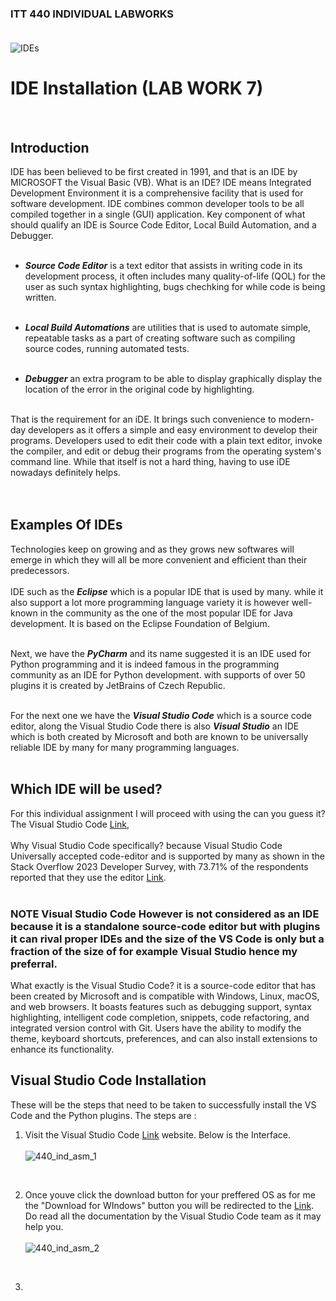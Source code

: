 ### ITT 440 INDIVIDUAL LABWORKS<br /><br />


![IDEs](https://github.com/addff/2403-ITT440/assets/166004313/0775e9ac-7c40-4bc6-a7f2-7cd55bc1cc2a)

# IDE Installation (LAB WORK 7)
<br />

## **Introduction**

  IDE has been believed to be first created in 1991, and that is an IDE by MICROSOFT the Visual Basic (VB). 
What is an IDE? IDE means Integrated Development Environment it is a comprehensive facility that is used for software development. 
IDE combines common developer tools to be all compiled together in a single (GUI) application. Key component of what should qualify an IDE is Source Code Editor, Local Build Automation, and a Debugger.<br /><br />

  * ***Source Code Editor*** is a text editor that assists in writing code in its development process, it often includes many quality-of-life (QOL) for the user as such syntax highlighting, bugs chechking for while code
      is being written.<br /><br />
      
  * ***Local Build Automations*** are utilities that is used to automate simple, repeatable tasks as a part of creating software such as compiling source codes, running automated tests.<br /><br />
  
  * ***Debugger*** an extra program to be able to display graphically display the location of the error in the original code by highlighting.<br /><br />
		
That is the requirement for an iDE. It brings such convenience to modern-day developers as it offers a simple and easy environment to develop their programs. Developers used to edit their code with a plain text editor, invoke the compiler, and edit or debug their programs from the operating system's command line. While that itself is not a hard thing, having to use iDE nowadays definitely helps.   
<br /><br />



## **Examples Of IDEs**

  Technologies keep on growing and as they grows new softwares will emerge in which they will all be more convenient and efficient than their predecessors.<br /><br /> 
  IDE such as the ***Eclipse*** which is a popular IDE that is used by many. while it also support a lot more programming language variety it is however well-known in the community as the one of the most popular IDE for Java development. It is based on the Eclipse Foundation of Belgium.<br /><br /> 
  
  Next, we have the ***PyCharm*** and its name suggested it is an IDE used for Python programming and it is indeed famous in the programming community as an IDE for Python development. with supports of over 50 plugins it is created by JetBrains of Czech Republic.<br /><br /> 
  
  For the next one we have the ***Visual Studio Code*** which is a source code editor, along the Visual Studio Code there is also ***Visual Studio*** an IDE which is both created by Microsoft and both are known to be universally reliable IDE by many for many programming languages.<br /><br />


## **Which IDE will be used?**

For this individual assignment I will proceed with using the can you guess it? The Visual Studio Code [Link](https://code.visualstudio.com),<br /><br /> 
Why Visual Studio Code specifically? because Visual Studio Code Universally accepted code-editor and is supported by many as shown in the Stack Overflow 2023 Developer Survey, with 73.71% of the respondents reported that they use the editor [Link](https://survey.stackoverflow.co/2023/#technology-most-popular-technologies).<br /><br />

### **NOTE** Visual Studio Code However is not considered as an IDE because it is a standalone source-code editor but with plugins it can rival proper IDEs and the size of the VS Code is only but a fraction of the size of for example Visual Studio hence my preferral.

What exactly is the Visual Studio Code? it is a source-code editor that has been created by Microsoft and is compatible with Windows, Linux, macOS, and web browsers. It boasts features such as debugging support, syntax highlighting, intelligent code completion, snippets, code refactoring, and integrated version control with Git. Users have the ability to modify the theme, keyboard shortcuts, preferences, and can also install extensions to enhance its functionality.

## **Visual Studio Code Installation**

These will be the steps that need to be taken to successfully install the VS Code and the Python plugins.
The steps are :

 1. Visit the Visual Studio Code [Link](https://code.visualstudio.com) website. Below is the Interface.
    <br /><br />
![440_ind_asm_1](https://github.com/addff/2403-ITT440/assets/166004313/a8037e8b-9ea3-4209-bcd1-18986acf3f54)
<br />

 2. Once youve click the download button for your preffered OS as for me the "Download for WIndows" button you will be redirected to the [Link](https://code.visualstudio.com/docs/?dv=win64user). Do read all the documentation by the Visual Studio Code team as it may help you.
<br /><br />
![440_ind_asm_2](https://github.com/addff/2403-ITT440/assets/166004313/d52b2883-4f94-4679-a4c3-fc74a1312d6b)
<br />

 3. 
